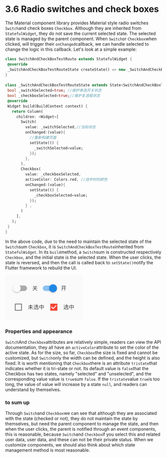 # 3.6 Radio switches and check boxes

The Material component library provides Material style radio switches `Switch`and check boxes `Checkbox`. Although they are inherited from `StatefulWidget`, they do not save the current selected state. The selected state is managed by the parent component. When `Switch`or `Checkbox`when clicked, will trigger their `onChanged`callback, we can handle selected to change the logic in this callback. Let's look at a simple example:

``` dart 
class SwitchAndCheckBoxTestRoute extends StatefulWidget {
 @override
 _SwitchAndCheckBoxTestRouteState createState() => new _SwitchAndCheckBoxTestRouteState();
}

class _SwitchAndCheckBoxTestRouteState extends State<SwitchAndCheckBoxTestRoute> {
 bool _switchSelected=true; //维护单选开关状态
 bool _checkboxSelected=true;//维护复选框状态
 @override
 Widget build(BuildContext context) {
   return Column(
     children: <Widget>[
       Switch(
         value: _switchSelected,//当前状态
         onChanged:(value){
           //重新构建页面  
           setState(() {
             _switchSelected=value;
           });
         },
       ),
       Checkbox(
         value: _checkboxSelected,
         activeColor: Colors.red, //选中时的颜色
         onChanged:(value){
           setState(() {
             _checkboxSelected=value;
           });
         } ,
       )
     ],
   );
 }
}

```

In the above code, due to the need to maintain the selected state of the `Switch`sum `Checkbox`, it is `SwitchAndCheckBoxTestRoute`inherited from `StatefulWidget`. In its `build`method, a `Switch`sum is constructed respectively `Checkbox`, and the initial state is the selected state. When the user clicks, the state is reversed, and then the call is called back to `setState()`notify the Flutter framework to rebuild the UI.

![Figure 3-23](../resources/imgs/3-23.png)

### Properties and appearance

`Switch`And `Checkbox`attributes are relatively simple, readers can view the API documentation, they all have an `activeColor`attribute to set the color of the active state. As for the size, so far, `Checkbox`the size is fixed and cannot be customized, but `Switch`only the width can be defined, and the height is also fixed. It is worth mentioning that `Checkbox`there is an attribute `tristate`that indicates whether it is tri-state or not. Its default value is `false`that the Checkbox has two states, namely "selected" and "unselected", and the corresponding value value is `true`sum `false`. If the `tristate`value `true`is too long, the value of value will increase by a state `null`, and readers can understand by themselves.

### to sum up

Through `Switch`and `Checkbox`we can see that although they are associated with the state (checked or not), they do not maintain the state by themselves, but need the parent component to manage the state, and then when the user clicks, the parent is notified through an event components, this is reasonable, because `Switch`and `Checkbox`if you select this and related user data, user data, and these can not be their private status. When we customize components, we should also think about which state management method is most reasonable.
